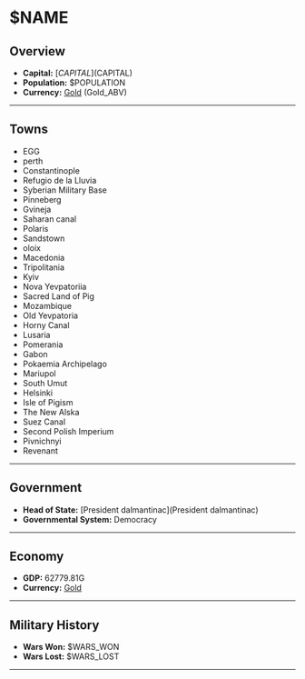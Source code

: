 # $NAME

## Overview

- **Capital:** [$CAPITAL]($CAPITAL)
- **Population:** $POPULATION
- **Currency:** [Gold](Gold) (Gold_ABV)

---

## Towns

- EGG
- perth
- Constantinople
- Refugio de la Lluvia
- Syberian Military Base
- Pinneberg
- Gvineja
- Saharan canal
- Polaris
- Sandstown
- oloix
- Macedonia
- Tripolitania
- Kyiv
- Nova Yevpatoriia
- Sacred Land of Pig
- Mozambique
- Old Yevpatoria
- Horny Canal
- Lusaria
- Pomerania
- Gabon
- Pokaemia Archipelago
- Mariupol
- South Umut
- Helsinki
- Isle of Pigism
- The New Alska
- Suez Canal
- Second Polish Imperium
- Pivnichnyi
- Revenant

---

## Government

- **Head of State:** [President dalmantinac](President dalmantinac)
- **Governmental System:** Democracy

---

## Economy

- **GDP:** 62779.81G
- **Currency:** [Gold](Gold)

---

## Military History

- **Wars Won:** $WARS_WON
- **Wars Lost:** $WARS_LOST

---

